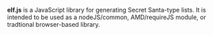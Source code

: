 **elf.js** is a JavaScript library for generating Secret Santa-type lists. It is intended to be used as a nodeJS/common, AMD/requireJS module, or tradtional browser-based library.